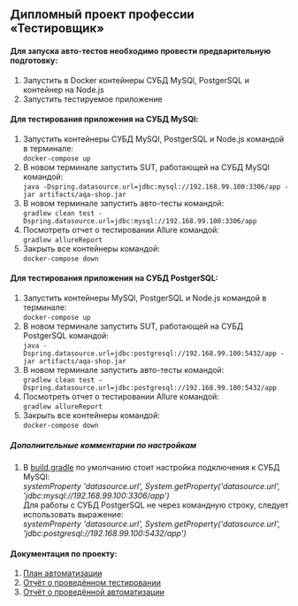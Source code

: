 ## Дипломный проект профессии «Тестировщик» ##

#### Для запуска авто-тестов необходимо провести предварительную подготовку: ####
1. Запустить в Docker контейнеры СУБД MySQl, PostgerSQL и контейнер на Node.js
1. Запустить тестируемое приложение

#### Для тестирования приложения на СУБД MySQl: ####
1. Запустить контейнеры СУБД MySQl, PostgerSQL и Node.js командой в терминале:  
`docker-compose up`
1. В новом терминале запустить SUT, работающей на СУБД MySQl командой:  
`java -Dspring.datasource.url=jdbc:mysql://192.168.99.100:3306/app -jar artifacts/aqa-shop.jar` 
1. В новом терминале запустить авто-тесты командой:  
`gradlew clean test -Dspring.datasource.url=jdbc:mysql://192.168.99.100:3306/app`
1. Посмотреть отчет о тестировании Allure командой:  
`gradlew allureReport`
1. Закрыть все контейнеры командой:  
`docker-compose down`

#### Для тестирования приложения на СУБД PostgerSQL: ####
1. Запустить контейнеры MySQl, PostgerSQL и Node.js командой в терминале:  
 `docker-compose up`
1. В новом терминале запустить SUT, работающей на СУБД PostgerSQL командой:  
`java -Dspring.datasource.url=jdbc:postgresql://192.168.99.100:5432/app -jar artifacts/aqa-shop.jar `
1. В новом терминале запустить авто-тесты командой:  
`gradlew clean test -Dspring.datasource.url=jdbc:postgresql://192.168.99.100:5432/app`
1. Посмотреть отчет о тестировании Allure командой:  
`gradlew allureReport`
1. Закрыть все контейнеры командой:  
`docker-compose down`

##### Дополнительные комментарии по настройкам #####
1. В [build.gradle](https://github.com/Flayka/Diploma/blob/master/build.gradle) по умолчанию стоит настройка подключения к СУБД MySQl:  
*systemProperty 'datasource.url', System.getProperty('datasource.url', 'jdbc:mysql://192.168.99.100:3306/app')*  
Для работы с СУБД PostgerSQL не через командную строку, следует использовать выражение:  
*systemProperty 'datasource.url', System.getProperty('datasource.url', 'jdbc:postgresql://192.168.99.100:5432/app')*

#### Документация по проекту: ####
1. [План автоматизации](https://github.com/Flayka/Diploma/blob/master/Documentation/Plan.md)
1. [Отчёт о проведённом тестировании](https://github.com/Flayka/Diploma/blob/master/Documentation/Report.md)
1. [Отчёт о проведённой автоматизации](https://github.com/Flayka/Diploma/blob/master/Documentation/Summary.md)
